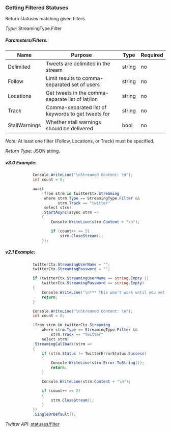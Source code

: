 ### Getting Filtered Statuses

Return statuses matching given filters.

*Type:* StreamingType.Filter

##### Parameters/Filters:

| Name | Purpose | Type | Required |
|------|---------|------|----------|
| Delimited | Tweets are delimited in the stream | string | no |
| Follow | Limit results to comma-separated set of users | string | no |
| Locations | Get tweets in the comma-separate list of lat/lon | string | no |
| Track | Comma-separated list of keywords to get tweets for | string | no |
| StallWarnings | Whether stall warnings should be delivered | bool | no |

*Note:* At least one filter (Follow, Locations, or Track) must be specified.

*Return Type:* JSON string.

##### v3.0 Example:

```c#
            Console.WriteLine("\nStreamed Content: \n");
            int count = 0;

            await
                (from strm in twitterCtx.Streaming
                 where strm.Type == StreamingType.Filter &&
                       strm.Track == "twitter"
                 select strm)
                .StartAsync(async strm =>
                {
                    Console.WriteLine(strm.Content + "\n");

                    if (count++ >= 5)
                        strm.CloseStream();
                });
```

##### v2.1 Example:

```c#
            twitterCtx.StreamingUserName = "";
            twitterCtx.StreamingPassword = "";

            if (twitterCtx.StreamingUserName == string.Empty ||
                twitterCtx.StreamingPassword == string.Empty)
            {
                Console.WriteLine("\n*** This won't work until you set the StreamingUserName and StreamingPassword on TwitterContext to valid values.\n");
                return;
            }

            Console.WriteLine("\nStreamed Content: \n");
            int count = 0;

            (from strm in twitterCtx.Streaming
                where strm.Type == StreamingType.Filter &&
                    strm.Track == "twitter"
                select strm)
            .StreamingCallback(strm =>
            {
                if (strm.Status != TwitterErrorStatus.Success)
                {
                    Console.WriteLine(strm.Error.ToString());
                    return;
                }

                Console.WriteLine(strm.Content + "\n");

                if (count++ >= 2)
                {
                    strm.CloseStream();
                }
            })
            .SingleOrDefault();
```

*Twitter API:* [statuses/filter](https://developer.twitter.com/en/docs/tweets/filter-realtime/overview/statuses-filter)
